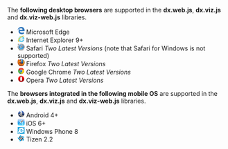 The **following desktop browsers** are supported in the **dx.web.js**, **dx.viz.js** and **dx.viz-web.js** libraries.

- ![Microsoft Edge](/images/PhoneJS/edge.png) Microsoft Edge
- ![Internet Explorer](/images/PhoneJS/ie.png) Internet Explorer 9+
- ![Safari](/images/PhoneJS/safari.png) Safari *Two Latest Versions* (note that Safari for Windows is not supported)
- ![Firefox](/images/PhoneJS/firefox.png) Firefox *Two Latest Versions*
- ![Google Chrome](/images/PhoneJS/chrome.png) Google Chrome *Two Latest Versions*
- ![Opera](/images/PhoneJS/opera.png) Opera *Two Latest Versions*

The **browsers integrated in the following mobile OS** are supported in the **dx.web.js**, **dx.viz.js** and **dx.viz-web.js** libraries.

- ![Android](/images/PhoneJS/android.png) Android 4+
- ![iOS Safari](/images/PhoneJS/safari-ios.png) iOS 6+
- ![IE Windows Phone](/images/PhoneJS/ie-windows-phone.png) Windows Phone 8
- ![Tizen](/images/PhoneJS/TizenIcon.png) Tizen 2.2